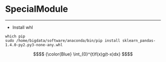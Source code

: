 # SpecialModule
---
- Install whl
```
which pip
sudo /home/bigdata/software/anaconda/bin/pip install sklearn_pandas-1.4.0-py2.py3-none-any.whl
```



```math
$$
{\color{Blue} \int_{0}^{t}f(x)g(t-x)dx}
$$
```
